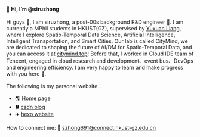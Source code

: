 #### 👋 Hi, I’m @siruzhong
Hi guys 👀, I am siruzhong, a post-00s background R&D engineer 🌱. I am currently a MPhil students in HKUST(GZ), supervised by [Yuxuan Liang](http://yuxuanliang.com/), where I explore Spatio-Temporal Data Science, Artificial Intelligence, Intelligent Transportation, and Smart Cities. Our lab is called CityMind, we are dedicated to shaping the future of AI/DM for Spatio-Temporal Data, and you can access it at [citymind.top](https://citymind.top)! Before that, I worked in Cloud IDE team of Tencent, engaged in cloud research and development、event bus、DevOps and engineering efficiency. I am very happy to learn and make progress with you here 💞️.

The following is my personal website：
- 🌎 [Home page](https://siruzhong.netlify.app) 
- 🍀 [csdn blog](https://bareth.blog.csdn.net/)
- ✈️ [hexo website](https://siruzhong.gitee.io/)


How to connect me: 📧 szhong691@connect.hkust-gz.edu.cn

<!---
siruzhong/siruzhong is a ✨ special ✨ repository because its `README.md` (this file) appears on your GitHub profile.
You can click the Preview link to take a look at your changes.
--->
